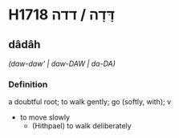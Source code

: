 # H1718 דָּדָה / דדה

## dâdâh

_(daw-daw' | daw-DAW | da-DA)_

### Definition

a doubtful root; to walk gently; go (softly, with); v

- to move slowly
  - (Hithpael) to walk deliberately
